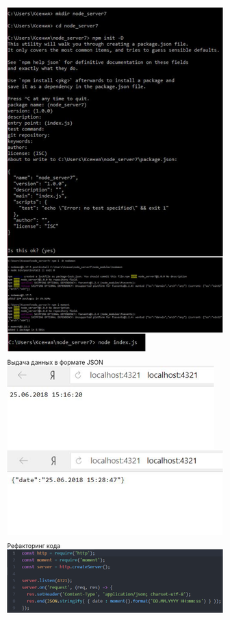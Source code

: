 ![alt text](https://github.com/KsushaSeliv/Goss/blob/master/13.03.2018/13_3.jpg)
![alt text](https://github.com/KsushaSeliv/Goss/blob/master/13.03.2018/13_4.jpg)
![alt text](https://github.com/KsushaSeliv/Goss/blob/master/13.03.2018/13_5.jpg)


Выдача данных в формате JSON
![alt text](https://github.com/KsushaSeliv/Goss/blob/master/13.03.2018/13_6.jpg)
![alt text](https://github.com/KsushaSeliv/Goss/blob/master/13.03.2018/13_7.jpg)

Рефакторинг кода
![alt text](https://github.com/KsushaSeliv/Goss/blob/master/13.03.2018/13_8.png)
